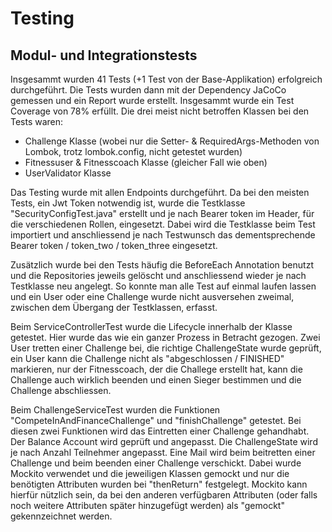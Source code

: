 # Testing

## Modul- und Integrationstests
Insgesammt wurden 41 Tests (+1 Test von der Base-Applikation) erfolgreich durchgeführt. Die Tests wurden dann mit der Dependency JaCoCo gemessen und ein Report wurde erstellt. Insgesammt wurde ein Test Coverage von 78% erfüllt. Die drei meist nicht betroffen Klassen bei den Tests waren:
- Challenge Klasse (wobei nur die Setter- & RequiredArgs-Methoden von Lombok, trotz lombok.config, nicht getestet wurden)
- Fitnessuser & Fitnesscoach Klasse (gleicher Fall wie oben)
- UserValidator Klasse

Das Testing wurde mit allen Endpoints durchgeführt. Da bei den meisten Tests, ein Jwt Token notwendig ist, wurde die Testklasse "SecurityConfigTest.java" erstellt und je nach Bearer token im Header, für die verschiedenen Rollen, eingesetzt. Dabei wird die Testklasse beim Test importiert und anschliessend je nach Testwunsch das dementsprechende Bearer token / token_two / token_three eingesetzt.

Zusätzlich wurde bei den Tests häufig die BeforeEach Annotation benutzt und die Repositories jeweils gelöscht und anschliessend wieder je nach Testklasse neu angelegt. So konnte man alle Test auf einmal laufen lassen und ein User oder eine Challenge wurde nicht ausversehen zweimal, zwischen dem Übergang der Testklassen, erfasst.

Beim ServiceControllerTest wurde die Lifecycle innerhalb der Klasse getestet. Hier wurde das wie ein ganzer Prozess in Betracht gezogen. Zwei User tretten einer Challenge bei, die richtige ChallengeState wurde geprüft, ein User kann die Challenge nicht als "abgeschlossen / FINISHED" markieren, nur der Fitnesscoach, der die Challege erstellt hat, kann die Challenge auch wirklich beenden und einen Sieger bestimmen und die Challenge abschliessen.

Beim ChallengeServiceTest wurden die Funktionen "CompeteInAndFinanceChallenge" und "finishChallenge" getestet. Bei diesen zwei Funktionen wird das Eintretten einer Challenge gehandhabt. Der Balance Account wird geprüft und angepasst. Die ChallengeState wird je nach Anzahl Teilnehmer angepasst. Eine Mail wird beim beitretten einer Challenge und beim beenden einer Challenge verschickt. Dabei wurde Mockito verwendet und die jeweiligen Klassen gemockt und nur die benötigten Attributen wurden bei "thenReturn" festgelegt. Mockito kann hierfür nützlich sein, da bei den anderen verfügbaren Attributen (oder falls noch weitere Attributen später hinzugefügt werden) als "gemockt" gekennzeichnet werden.